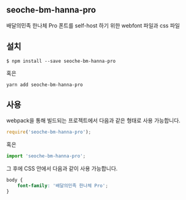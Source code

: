 
seoche-bm-hanna-pro
---------------------

배달의민족 한나체 Pro 폰트를 self-host 하기 위한 webfont 파일과 css 파일

설치
----

```
$ npm install --save seoche-bm-hanna-pro
```

혹은

```
yarn add seoche-bm-hanna-pro
```

사용
----

webpack을 통해 빌드되는 프로젝트에서 다음과 같은 형태로 사용 가능합니다.

```js
require('seoche-bm-hanna-pro');
```

혹은

```js
import 'seoche-bm-hanna-pro';
```

그 후에 CSS 안에서 다음과 같이 사용 가능합니다.

```css
body {
    font-family: '배달의민족 한나체 Pro';
}
```
